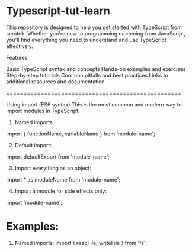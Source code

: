 # Typescript-tut-learn
This repository is designed to help you get started with TypeScript from scratch. Whether you're new to programming or coming from JavaScript, you'll find everything you need to understand and use TypeScript effectively.

Features:

Basic TypeScript syntax and concepts
Hands-on examples and exercises
Step-by-step tutorials
Common pitfalls and best practices
Links to additional resources and documentation

===================================================

Using import (ES6 syntax)
This is the most common and modern way to import modules in TypeScript.

1. Named imports:

import { functionName, variableName } from 'module-name';

2. Default import:

import defaultExport from 'module-name';

3. Import everything as an object:

import * as moduleName from 'module-name';

4. Import a module for side effects only:

import 'module-name';

# Examples:
1. Named imports:
import { readFile, writeFile } from 'fs';


